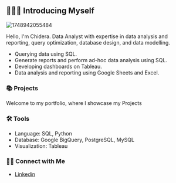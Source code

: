 

## 🙋🏾‍♂️ Introducing Myself

![1748942055484](https://github.com/user-attachments/assets/9289d2b3-5b2d-476b-8845-36fd9d431e79)

Hello, I'm Chidera. Data Analyst with expertise in data analysis and reporting, query optimization, database design, and data modelling.

- Querying data using SQL.
- Generate reports and perform ad-hoc data analysis using SQL.
- Developing dashboards on Tableau.
- Data analysis and reporting using Google Sheets and Excel.

### 📚 Projects

Welcome to my portfolio, where I showcase my Projects

### 🛠️ Tools

- Language: SQL, Python
- Database: Google BigQuery, PostgreSQL, MySQL
- Visualization: Tableau

### 👋🏻 Connect with Me

- [Linkedin]([https://www.linkedin.com/in/chidera-nnamdi/])
